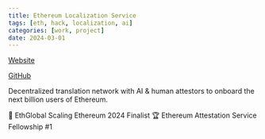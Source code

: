 ```yaml
---
title: Ethereum Localization Service
tags: [eth, hack, localization, ai]
categories: [work, project]
date: 2024-03-01
---
```


[Website](https://0xl10n.org/)

[GitHub](https://github.com/debuggingfuture/ethereum-l10n-service-ethglobal)

Decentralized translation network with AI & human attestors to onboard the next billion users of Ethereum.

🥇 EthGlobal Scaling Ethereum 2024 Finalist
🏆 Ethereum Attestation Service Fellowship #1